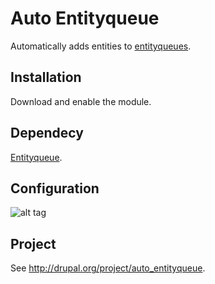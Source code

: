 # Auto Entityqueue
Automatically adds entities to [entityqueues](https://www.drupal.org/project/entityqueue).

## Installation

Download and enable the module.

## Dependecy

[Entityqueue](https://www.drupal.org/project/entityqueue).

## Configuration

![alt tag](https://www.drupal.org/files/auto_entityqueue.png)

## Project

See http://drupal.org/project/auto_entityqueue.
